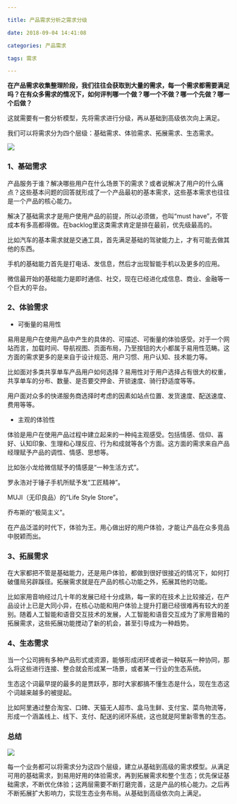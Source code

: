 ```yaml
---

title: 产品需求分析之需求分级

date: 2018-09-04 14:41:08

categories: 产品需求

tags: 需求

---
```


**在产品需求收集整理阶段，我们往往会获取到大量的需求，每一个需求都需要满足吗？在有众多需求的情况下，如何评判哪一个做？哪一个不做？哪一个先做？哪一个后做？**

这就需要有一套分析模型，先将需求进行分级，再从基础到高级依次向上满足。

我们可以将需求分为四个层级：基础需求、体验需求、拓展需求、生态需求。

![](WX20180903-154845.png)

### 1、基础需求

产品服务于谁？解决哪些用户在什么场景下的需求？或者说解决了用户的什么痛点？这些基本问题的回答就形成了一个产品最初的基本需求，这些基本需求也往往是一个产品的核心能力。

解决了基础需求才是用户使用产品的前提，所以必须做，也叫“must have”，不管成本有多高都得做。在backlog里这类需求肯定是排在最前，优先级最高的。

比如汽车的基本需求就是交通工具，首先满足基础的驾驶能力上，才有可能去做其他的东西。

手机的基础能力首先是打电话、发信息，然后才出现智能手机以及更多的应用。

微信最开始的基础能力是即时通信、社交，现在已经进化成信息、商业、金融等一个巨大的平台。

### 2、体验需求

- 可衡量的易用性

易用是用户在使用产品中产生的具体的、可描述、可衡量的体验感受。对于一个网站而言，加载时间、导航视图、页面布局，乃至按钮的大小都属于易用性范畴。这方面的需求更多的是来自于设计规范、用户习惯、用户认知、技术能力等。

比如面对多类共享单车产品用户如何选择？易用性对于用户选择占有很大的权重，共享单车的分布、数量、是否要交押金、开锁速度、骑行舒适度等等。

用户面对众多的快递服务商选择时考虑的因素如站点位置、发货速度、配送速度、费用等等。

- 主观的体验性

体验是用户在使用产品过程中建立起来的一种纯主观感受。包括情感、信仰、喜好、认知印象、生理和心理反应、行为和成就等各个方面。这方面的需求来自产品经理赋予产品的调性、情感、思想等。

比如张小龙给微信赋予的情感是“一种生活方式”。

罗永浩对于锤子手机所赋予发“工匠精神”。

MUJI（无印良品）的“Life Style Store”。

乔布斯的“极简主义”。

在产品泛滥的时代下，体验为王。用心做出好的用户体验，才能让产品在众多竞品中脱颖而出。

### 3、拓展需求

在大家都把不管是基础能力，还是用户体验，都做到很好很接近的情况下，如何打破僵局另辟蹊径。拓展需求就是在产品的核心功能之外，拓展其他的功能。

比如家用音响经过几十年的发展已经十分成熟，每一家的在技术上比较接近，在产品设计上已是大同小异，在核心功能和用户体验上提升打磨已经很难再有较大的差别。随着人工智能和语音交互技术的发展，人工智能和语音交互成为了家用音箱的拓展需求，这些拓展功能搅动了新的机会，甚至引导成为一种趋势。

### 4、生态需求

当一个公司拥有多种产品形式或资源，能够形成闭环或者说一种联系一种协同，那么将这些进行连接、整合就会形成某一场景，或者某一行业的生态系统。

生态这个词最早提的最多的是贾跃亭，那时大家都搞不懂生态是什么，现在生态这个词越来越多的被提起。

比如阿里通过整合淘宝、口碑、天猫无人超市、盒马生鲜、支付宝、菜鸟物流等，形成一个涵盖线上、线下、支付、配送的闭环系统，这也就是阿里新零售的生态。

### 总结

![](WX20180903-155614.png)

每一个业务都可以将需求分为这四个层级，建立从基础到高级的需求模型。从满足可用的基础需求，到易用好用的体验需求，再到拓展需求和整个生态；优先保证基础需求，不断优化体验；这两层需要不断打磨完善，这是产品的核心能力。之后再不断拓展扩大影响力，实现生态业务布局。从基础到高级依次向上满足。